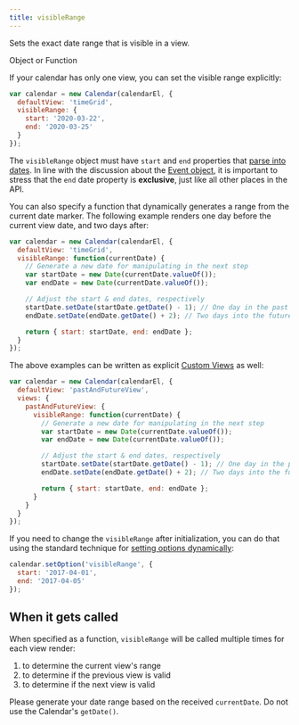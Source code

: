 ```yaml
---
title: visibleRange
---
```


Sets the exact date range that is visible in a view.

<div class='spec' markdown='1'>
Object or Function
</div>

If your calendar has only one view, you can set the visible range explicitly:

```js
var calendar = new Calendar(calendarEl, {
  defaultView: 'timeGrid',
  visibleRange: {
    start: '2020-03-22',
    end: '2020-03-25'
  }
});
```

The `visibleRange` object must have `start` and `end` properties that [parse into dates](date-parsing). In line with the discussion about the [Event object](event-parsing), it is important to stress that the `end` date property is **exclusive**, just like all other places in the API.

You can also specify a function that dynamically generates a range from the current date marker. The following example renders one day before the current view date, and two days after:

```js
var calendar = new Calendar(calendarEl, {
  defaultView: 'timeGrid',
  visibleRange: function(currentDate) {
    // Generate a new date for manipulating in the next step
    var startDate = new Date(currentDate.valueOf());
    var endDate = new Date(currentDate.valueOf());

    // Adjust the start & end dates, respectively
    startDate.setDate(startDate.getDate() - 1); // One day in the past
    endDate.setDate(endDate.getDate() + 2); // Two days into the future

    return { start: startDate, end: endDate };
  }
});
```

The above examples can be written as explicit [Custom Views](custom-view-with-settings) as well:

```js
var calendar = new Calendar(calendarEl, {
  defaultView: 'pastAndFutureView',
  views: {
    pastAndFutureView: {
      visibleRange: function(currentDate) {
        // Generate a new date for manipulating in the next step
        var startDate = new Date(currentDate.valueOf());
        var endDate = new Date(currentDate.valueOf());

        // Adjust the start & end dates, respectively
        startDate.setDate(startDate.getDate() - 1); // One day in the past
        endDate.setDate(endDate.getDate() + 2); // Two days into the future

        return { start: startDate, end: endDate };
      }
    }
  }
});
```

If you need to change the `visibleRange` after initialization, you can do that using the standard technique for [setting options dynamically](dynamic-options):

```js
calendar.setOption('visibleRange', {
  start: '2017-04-01',
  end: '2017-04-05'
});
```

## When it gets called

When specified as a function, `visibleRange` will be called multiple times for each view render:

1. to determine the current view's range
2. to determine if the previous view is valid
3. to determine if the next view is valid

Please generate your date range based on the received `currentDate`. Do not use the Calendar's `getDate()`.
